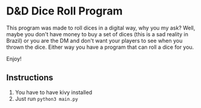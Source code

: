# D&D Dice Roll Program


This program was made to roll dices in a digital way, why you my ask? Well, maybe you don't have money to buy a set of dices (this is a sad reality in Brazil) or you are the DM and don't want your players to see when you thrown the dice. Either way you have a program that can roll a dice for you.

Enjoy! 


## Instructions

1. You have to have kivy installed
2. Just run `python3 main.py`


